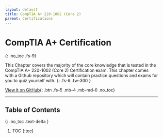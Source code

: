 ```yaml
---
layout: default
title: CompTIA A+ 220-1002 (Core 2)
parent: Certifications
---
```


# CompTIA A+ Certification
{: .no_toc .fs-9}

This Chapter covers the majority of the core knowledge that is tested in the CompTIA A+ 220-1002 (Core 2) Certification exam. This chapter comes with a Github repository which will contain practice questions and exams for you to quiz yourself with. 
{: .fs-6 .fw-300 }

[View it on GitHub](https://github.com/EmmanuelChristianos/EmmanuelChristianos.github.io){: .btn .fs-5 .mb-4 .mb-md-0 .no_toc}

---

## Table of Contents
{: .no_toc .text-delta }

1. TOC
{:toc}